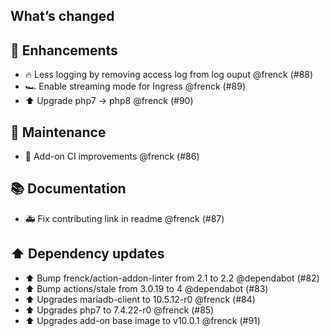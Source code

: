 ## What’s changed

## 🚀 Enhancements

- 🔥 Less logging by removing access log from log ouput @frenck (#88)
- 🏎 Enable streaming mode for Ingress @frenck (#89)
- ⬆️ Upgrade php7 -> php8 @frenck (#90)

## 🧰 Maintenance

- 🚀 Add-on CI improvements @frenck (#86)

## 📚 Documentation

- 🚑 Fix contributing link in readme @frenck (#87)

## ⬆️ Dependency updates

- ⬆️ Bump frenck/action-addon-linter from 2.1 to 2.2 @dependabot (#82)
- ⬆️ Bump actions/stale from 3.0.19 to 4 @dependabot (#83)
- ⬆️ Upgrades mariadb-client to 10.5.12-r0 @frenck (#84)
- ⬆️ Upgrades php7 to 7.4.22-r0 @frenck (#85)
- ⬆️ Upgrades add-on base image to v10.0.1 @frenck (#91)

